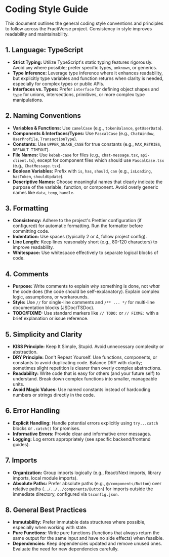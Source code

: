 # Coding Style Guide

This document outlines the general coding style conventions and principles to follow across the FractiVerse project. Consistency in style improves readability and maintainability.

## 1. Language: TypeScript

- **Strict Typing:** Utilize TypeScript's static typing features rigorously. Avoid `any` where possible; prefer specific types, `unknown`, or generics.
- **Type Inference:** Leverage type inference where it enhances readability, but explicitly type variables and function returns when clarity is needed, especially for complex types or public APIs.
- **Interfaces vs. Types:** Prefer `interface` for defining object shapes and `type` for unions, intersections, primitives, or more complex type manipulations.

## 2. Naming Conventions

- **Variables & Functions:** Use `camelCase` (e.g., `tokenBalance`, `getUserData`).
- **Components & Interfaces/Types:** Use `PascalCase` (e.g., `ChatWindow`, `UserProfile`, `TransactionType`).
- **Constants:** Use `UPPER_SNAKE_CASE` for true constants (e.g., `MAX_RETRIES`, `DEFAULT_TIMEOUT`).
- **File Names:** Use `kebab-case` for files (e.g., `chat-message.tsx`, `api-client.ts`), except for component files which should use `PascalCase.tsx` (e.g., `ChatMessage.tsx`).
- **Boolean Variables:** Prefix with `is`, `has`, `should`, `can` (e.g., `isLoading`, `hasToken`, `shouldUpdate`).
- **Descriptive Names:** Choose meaningful names that clearly indicate the purpose of the variable, function, or component. Avoid overly generic names like `data`, `temp`, `handle`.

## 3. Formatting

- **Consistency:** Adhere to the project's Prettier configuration (if configured) for automatic formatting. Run the formatter before committing code.
- **Indentation:** Use spaces (typically 2 or 4, follow project config).
- **Line Length:** Keep lines reasonably short (e.g., 80-120 characters) to improve readability.
- **Whitespace:** Use whitespace effectively to separate logical blocks of code.

## 4. Comments

- **Purpose:** Write comments to explain *why* something is done, not *what* the code does (the code should be self-explanatory). Explain complex logic, assumptions, or workarounds.
- **Style:** Use `//` for single-line comments and `/** ... */` for multi-line documentation blocks (JSDoc/TSDoc).
- **TODO/FIXME:** Use standard markers like `// TODO:` or `// FIXME:` with a brief explanation or issue reference.

## 5. Simplicity and Clarity

- **KISS Principle:** Keep It Simple, Stupid. Avoid unnecessary complexity or abstraction.
- **DRY Principle:** Don't Repeat Yourself. Use functions, components, or constants to avoid duplicating code. Balance DRY with clarity; sometimes slight repetition is clearer than overly complex abstractions.
- **Readability:** Write code that is easy for others (and your future self) to understand. Break down complex functions into smaller, manageable units.
- **Avoid Magic Values:** Use named constants instead of hardcoding numbers or strings directly in the code.

## 6. Error Handling

- **Explicit Handling:** Handle potential errors explicitly using `try...catch` blocks or `.catch()` for promises.
- **Informative Errors:** Provide clear and informative error messages.
- **Logging:** Log errors appropriately (see specific backend/frontend guides).

## 7. Imports

- **Organization:** Group imports logically (e.g., React/Next imports, library imports, local module imports).
- **Absolute Paths:** Prefer absolute paths (e.g., `@/components/Button`) over relative paths (`../../../components/Button`) for imports outside the immediate directory, configured via `tsconfig.json`.

## 8. General Best Practices

- **Immutability:** Prefer immutable data structures where possible, especially when working with state.
- **Pure Functions:** Write pure functions (functions that always return the same output for the same input and have no side effects) when feasible.
- **Dependencies:** Keep dependencies updated and remove unused ones. Evaluate the need for new dependencies carefully. 